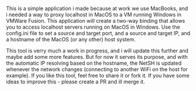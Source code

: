 This is a simple application i made because at work we use MacBooks, and i needed a way to proxy localhost in MacOS to a VM running Windows in VMWare Fusion. This application will create a two-way binding that allows you to access localhost servers running on MacOS in Windows. Use the config.ini file to set a source and target port, and a source and target IP, and a hostname of the MacOS (or any other) host system.

This tool is verry much a work in progress, and i will update this further and maybe add some more features. But for now it serves its purpose, and with the automatic IP resolving based on the hostname, the NetSH is updated whenever the network changes (connecting to another WiFi on the host for example).
If you like this tool, feel free to share it or fork it. If you have some ideas to improve this - please create a PR and ill merge it. 
